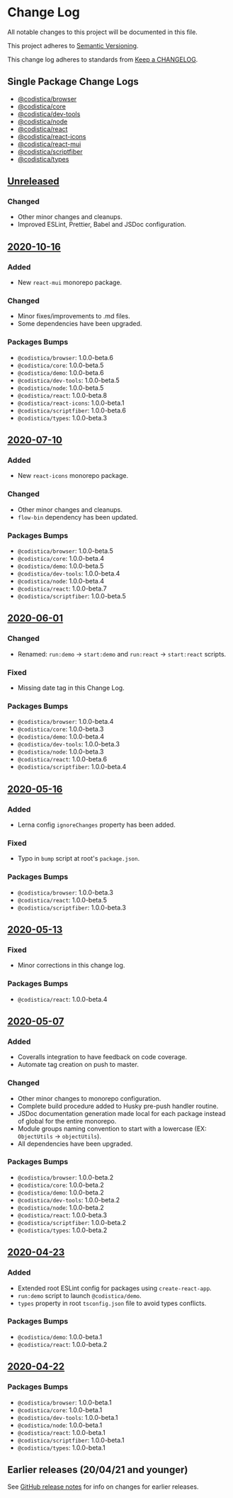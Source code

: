 # Change Log

All notable changes to this project will be documented in this file.

This project adheres to [Semantic Versioning](https://semver.org).

This change log adheres to standards from [Keep a CHANGELOG](https://keepachangelog.com).

## Single Package Change Logs

* [@codistica/browser](packages/codistica-browser/CHANGELOG.md)
* [@codistica/core](packages/codistica-core/CHANGELOG.md)
* [@codistica/dev-tools](packages/codistica-dev-tools/CHANGELOG.md)
* [@codistica/node](packages/codistica-node/CHANGELOG.md)
* [@codistica/react](packages/codistica-react/CHANGELOG.md)
* [@codistica/react-icons](packages/codistica-react-icons/CHANGELOG.md)
* [@codistica/react-mui](packages/codistica-react-mui/CHANGELOG.md)
* [@codistica/scriptfiber](packages/codistica-scriptfiber/CHANGELOG.md)
* [@codistica/types](packages/codistica-types/CHANGELOG.md)

## [Unreleased]

### Changed
- Other minor changes and cleanups.
- Improved ESLint, Prettier, Babel and JSDoc configuration.

## [2020-10-16]

### Added
- New `react-mui` monorepo package.

### Changed
- Minor fixes/improvements to .md files.
- Some dependencies have been upgraded.

### Packages Bumps
- `@codistica/browser`: 1.0.0-beta.6
- `@codistica/core`: 1.0.0-beta.5
- `@codistica/demo`: 1.0.0-beta.6
- `@codistica/dev-tools`: 1.0.0-beta.5
- `@codistica/node`: 1.0.0-beta.5
- `@codistica/react`: 1.0.0-beta.8
- `@codistica/react-icons`: 1.0.0-beta.1
- `@codistica/scriptfiber`: 1.0.0-beta.6
- `@codistica/types`: 1.0.0-beta.3

## [2020-07-10]

### Added
- New `react-icons` monorepo package.

### Changed
- Other minor changes and cleanups.
- `flow-bin` dependency has been updated.

### Packages Bumps
- `@codistica/browser`: 1.0.0-beta.5
- `@codistica/core`: 1.0.0-beta.4
- `@codistica/demo`: 1.0.0-beta.5
- `@codistica/dev-tools`: 1.0.0-beta.4
- `@codistica/node`: 1.0.0-beta.4
- `@codistica/react`: 1.0.0-beta.7
- `@codistica/scriptfiber`: 1.0.0-beta.5

## [2020-06-01]

### Changed
- Renamed: `run:demo` -> `start:demo` and `run:react` -> `start:react` scripts.

### Fixed
- Missing date tag in this Change Log.

### Packages Bumps
- `@codistica/browser`: 1.0.0-beta.4
- `@codistica/core`: 1.0.0-beta.3
- `@codistica/demo`: 1.0.0-beta.4
- `@codistica/dev-tools`: 1.0.0-beta.3
- `@codistica/node`: 1.0.0-beta.3
- `@codistica/react`: 1.0.0-beta.6
- `@codistica/scriptfiber`: 1.0.0-beta.4

## [2020-05-16]

### Added
- Lerna config `ignoreChanges` property has been added.

### Fixed
- Typo in `bump` script at root's `package.json`.

### Packages Bumps
- `@codistica/browser`: 1.0.0-beta.3
- `@codistica/react`: 1.0.0-beta.5
- `@codistica/scriptfiber`: 1.0.0-beta.3

## [2020-05-13]

### Fixed
- Minor corrections in this change log.

### Packages Bumps
- `@codistica/react`: 1.0.0-beta.4

## [2020-05-07]

### Added
- Coveralls integration to have feedback on code coverage.
- Automate tag creation on push to master.

### Changed
- Other minor changes to monorepo configuration.
- Complete build procedure added to Husky pre-push handler routine.
- JSDoc documentation generation made local for each package instead of global for the entire monorepo.
- Module groups naming convention to start with a lowercase (EX: `ObjectUtils` -> `objectUtils`).
- All dependencies have been upgraded.

### Packages Bumps
- `@codistica/browser`: 1.0.0-beta.2
- `@codistica/core`: 1.0.0-beta.2
- `@codistica/demo`: 1.0.0-beta.2
- `@codistica/dev-tools`: 1.0.0-beta.2
- `@codistica/node`: 1.0.0-beta.2
- `@codistica/react`: 1.0.0-beta.3
- `@codistica/scriptfiber`: 1.0.0-beta.2
- `@codistica/types`: 1.0.0-beta.2

## [2020-04-23]

### Added
- Extended root ESLint config for packages using `create-react-app`.
- `run:demo` script to launch `@codistica/demo`.
- `types` property in root `tsconfig.json` file to avoid types conflicts.

### Packages Bumps
- `@codistica/demo`: 1.0.0-beta.1
- `@codistica/react`: 1.0.0-beta.2

## [2020-04-22]

### Packages Bumps
- `@codistica/browser`: 1.0.0-beta.1
- `@codistica/core`: 1.0.0-beta.1
- `@codistica/dev-tools`: 1.0.0-beta.1
- `@codistica/node`: 1.0.0-beta.1
- `@codistica/react`: 1.0.0-beta.1
- `@codistica/scriptfiber`: 1.0.0-beta.1
- `@codistica/types`: 1.0.0-beta.1

## Earlier releases (20/04/21 and younger)
See [GitHub release notes](https://github.com/codistica/codistica-js/releases?after=2020/04/22)
for info on changes for earlier releases.

[Unreleased]: https://github.com/codistica/codistica-js/compare/master...HEAD
[2020-10-16]: https://github.com/codistica/codistica-js/compare/2020/07/10...2020/10/16
[2020-07-10]: https://github.com/codistica/codistica-js/compare/2020/06/01...2020/07/10
[2020-06-01]: https://github.com/codistica/codistica-js/compare/2020/05/16...2020/06/01
[2020-05-16]: https://github.com/codistica/codistica-js/compare/2020/05/13...2020/05/16
[2020-05-13]: https://github.com/codistica/codistica-js/compare/2020/05/07...2020/05/13
[2020-05-07]: https://github.com/codistica/codistica-js/compare/2020/04/23...2020/05/07
[2020-04-23]: https://github.com/codistica/codistica-js/compare/2020/04/22...2020/04/23
[2020-04-22]: https://github.com/codistica/codistica-js/compare/2020/04/21...2020/04/22
